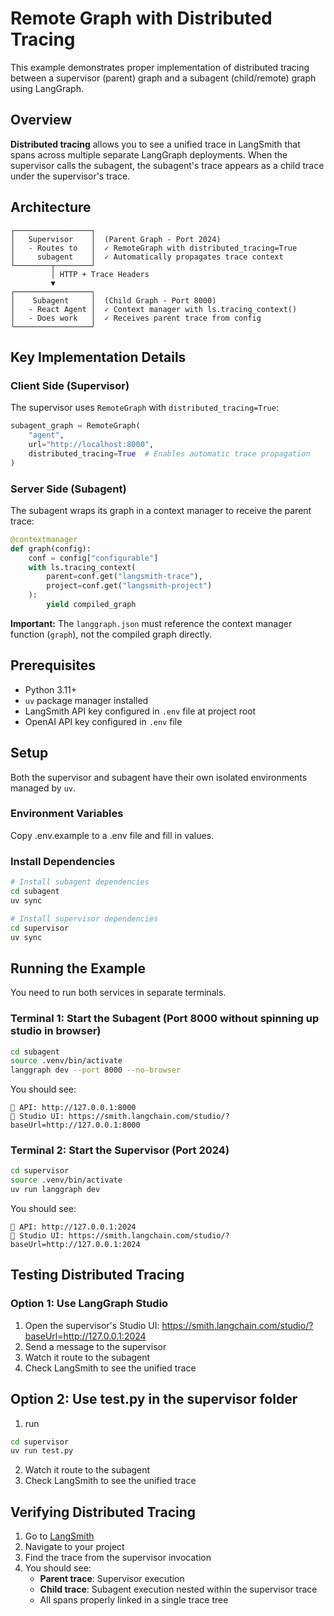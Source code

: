 # Remote Graph with Distributed Tracing

This example demonstrates proper implementation of distributed tracing between a supervisor (parent) graph and a subagent (child/remote) graph using LangGraph.

## Overview

**Distributed tracing** allows you to see a unified trace in LangSmith that spans across multiple separate LangGraph deployments. When the supervisor calls the subagent, the subagent's trace appears as a child trace under the supervisor's trace.

## Architecture

```
┌─────────────────┐
│   Supervisor    │  (Parent Graph - Port 2024)
│   - Routes to   │  ✓ RemoteGraph with distributed_tracing=True
│     subagent    │  ✓ Automatically propagates trace context
└────────┬────────┘
         │ HTTP + Trace Headers
         ▼
┌─────────────────┐
│    Subagent     │  (Child Graph - Port 8000)
│   - React Agent │  ✓ Context manager with ls.tracing_context()
│   - Does work   │  ✓ Receives parent trace from config
└─────────────────┘
```

## Key Implementation Details

### Client Side (Supervisor)
The supervisor uses `RemoteGraph` with `distributed_tracing=True`:
```python
subagent_graph = RemoteGraph(
    "agent",
    url="http://localhost:8000",
    distributed_tracing=True  # Enables automatic trace propagation
)
```

### Server Side (Subagent)
The subagent wraps its graph in a context manager to receive the parent trace:
```python
@contextmanager
def graph(config):
    conf = config["configurable"]
    with ls.tracing_context(
        parent=conf.get("langsmith-trace"), 
        project=conf.get("langsmith-project")
    ):
        yield compiled_graph
```

**Important:** The `langgraph.json` must reference the context manager function (`graph`), not the compiled graph directly.

## Prerequisites

- Python 3.11+
- `uv` package manager installed
- LangSmith API key configured in `.env` file at project root
- OpenAI API key configured in `.env` file

## Setup

Both the supervisor and subagent have their own isolated environments managed by `uv`.

### Environment Variables

Copy .env.example to a .env file and fill in values.

### Install Dependencies

```bash
# Install subagent dependencies
cd subagent
uv sync

# Install supervisor dependencies  
cd supervisor
uv sync
```

## Running the Example

You need to run both services in separate terminals.

### Terminal 1: Start the Subagent (Port 8000 without spinning up studio in browser)

```bash
cd subagent
source .venv/bin/activate
langgraph dev --port 8000 --no-browser
```

You should see:
```
🚀 API: http://127.0.0.1:8000
🎨 Studio UI: https://smith.langchain.com/studio/?baseUrl=http://127.0.0.1:8000
```

### Terminal 2: Start the Supervisor (Port 2024)

```bash
cd supervisor
source .venv/bin/activate
uv run langgraph dev
```

You should see:
```
🚀 API: http://127.0.0.1:2024
🎨 Studio UI: https://smith.langchain.com/studio/?baseUrl=http://127.0.0.1:2024
```

## Testing Distributed Tracing

### Option 1: Use LangGraph Studio
1. Open the supervisor's Studio UI: https://smith.langchain.com/studio/?baseUrl=http://127.0.0.1:2024
2. Send a message to the supervisor
3. Watch it route to the subagent
4. Check LangSmith to see the unified trace

## Option 2: Use test.py in the supervisor folder
1. run 
``` bash
cd supervisor
uv run test.py
``` 
2. Watch it route to the subagent
3. Check LangSmith to see the unified trace

## Verifying Distributed Tracing

1. Go to [LangSmith](https://smith.langchain.com)
2. Navigate to your project
3. Find the trace from the supervisor invocation
4. You should see:
   - **Parent trace**: Supervisor execution
   - **Child trace**: Subagent execution nested within the supervisor trace
   - All spans properly linked in a single trace tree